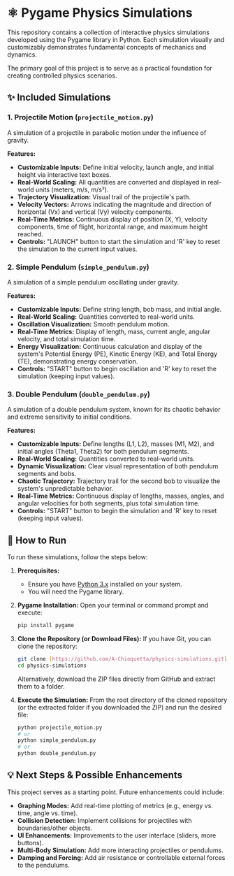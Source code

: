 # ⚛️ Pygame Physics Simulations

This repository contains a collection of interactive physics simulations developed using the Pygame library in Python. Each simulation visually and customizably demonstrates fundamental concepts of mechanics and dynamics.

The primary goal of this project is to serve as a practical foundation for creating controlled physics scenarios.

## ✨ Included Simulations

### 1. Projectile Motion (`projectile_motion.py`)

A simulation of a projectile in parabolic motion under the influence of gravity.

**Features:**
* **Customizable Inputs:** Define initial velocity, launch angle, and initial height via interactive text boxes.
* **Real-World Scaling:** All quantities are converted and displayed in real-world units (meters, m/s, m/s²).
* **Trajectory Visualization:** Visual trail of the projectile's path.
* **Velocity Vectors:** Arrows indicating the magnitude and direction of horizontal (Vx) and vertical (Vy) velocity components.
* **Real-Time Metrics:** Continuous display of position (X, Y), velocity components, time of flight, horizontal range, and maximum height reached.
* **Controls:** "LAUNCH" button to start the simulation and 'R' key to reset the simulation to the current input values.

### 2. Simple Pendulum (`simple_pendulum.py`)

A simulation of a simple pendulum oscillating under gravity.

**Features:**
* **Customizable Inputs:** Define string length, bob mass, and initial angle.
* **Real-World Scaling:** Quantities converted to real-world units.
* **Oscillation Visualization:** Smooth pendulum motion.
* **Real-Time Metrics:** Display of length, mass, current angle, angular velocity, and total simulation time.
* **Energy Visualization:** Continuous calculation and display of the system's Potential Energy (PE), Kinetic Energy (KE), and Total Energy (TE), demonstrating energy conservation.
* **Controls:** "START" button to begin oscillation and 'R' key to reset the simulation (keeping input values).

### 3. Double Pendulum (`double_pendulum.py`)

A simulation of a double pendulum system, known for its chaotic behavior and extreme sensitivity to initial conditions.

**Features:**
* **Customizable Inputs:** Define lengths (L1, L2), masses (M1, M2), and initial angles (Theta1, Theta2) for both pendulum segments.
* **Real-World Scaling:** Quantities converted to real-world units.
* **Dynamic Visualization:** Clear visual representation of both pendulum segments and bobs.
* **Chaotic Trajectory:** Trajectory trail for the second bob to visualize the system's unpredictable behavior.
* **Real-Time Metrics:** Continuous display of lengths, masses, angles, and angular velocities for both segments, plus total simulation time.
* **Controls:** "START" button to begin the simulation and 'R' key to reset (keeping input values).

## 🚀 How to Run

To run these simulations, follow the steps below:

1.  **Prerequisites:**
    * Ensure you have [Python 3.x](https://www.python.org/downloads/) installed on your system.
    * You will need the Pygame library.

2.  **Pygame Installation:**
    Open your terminal or command prompt and execute:
    ```bash
    pip install pygame
    ```

3.  **Clone the Repository (or Download Files):**
    If you have Git, you can clone the repository:
    ```bash
    git clone [https://github.com/A-Chioquetta/physics-simulations.git](https://github.com//A-Chioquetta/physics-simulations.git)
    cd physics-simulations
    ```
    Alternatively, download the ZIP files directly from GitHub and extract them to a folder.

4.  **Execute the Simulation:**
    From the root directory of the cloned repository (or the extracted folder if you downloaded the ZIP) and run the desired file:
    ```bash
    python projectile_motion.py
    # or
    python simple_pendulum.py
    # or
    python double_pendulum.py
    ```

## 💡 Next Steps & Possible Enhancements

This project serves as a starting point. Future enhancements could include:
* **Graphing Modes:** Add real-time plotting of metrics (e.g., energy vs. time, angle vs. time).
* **Collision Detection:** Implement collisions for projectiles with boundaries/other objects.
* **UI Enhancements:** Improvements to the user interface (sliders, more buttons).
* **Multi-Body Simulation:** Add more interacting projectiles or pendulums.
* **Damping and Forcing:** Add air resistance or controllable external forces to the pendulums.
